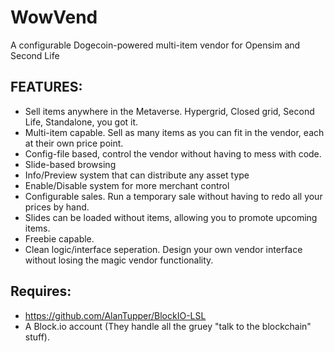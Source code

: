 WowVend
=======

A configurable Dogecoin-powered multi-item vendor for Opensim and Second Life

FEATURES:
-------------
* Sell items anywhere in the Metaverse.  Hypergrid, Closed grid, Second Life, Standalone, you got it.
* Multi-item capable. Sell as many items as you can fit in the vendor, each at their own price point.
* Config-file based, control the vendor without having to mess with code.
* Slide-based browsing
* Info/Preview system that can distribute any asset type
* Enable/Disable system for more merchant control
* Configurable sales.  Run a temporary sale without having to redo all your prices by hand.
* Slides can be loaded without items, allowing you to promote upcoming items.
* Freebie capable.
* Clean logic/interface seperation. Design your own vendor interface without losing the magic vendor functionality.

Requires:
-----------
* https://github.com/AlanTupper/BlockIO-LSL
* A Block.io account (They handle all the gruey "talk to the blockchain" stuff).
